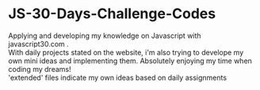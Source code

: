 # JS-30-Days-Challenge-Codes
Applying and developing my knowledge on Javascript with javascript30.com .<br>With daily projects stated on the website, i'm also trying to develope my own mini ideas and 
implementing them. Absolutely enjoying my time when coding my dreams!<br>
'extended' files indicate my own ideas based on daily assignments
